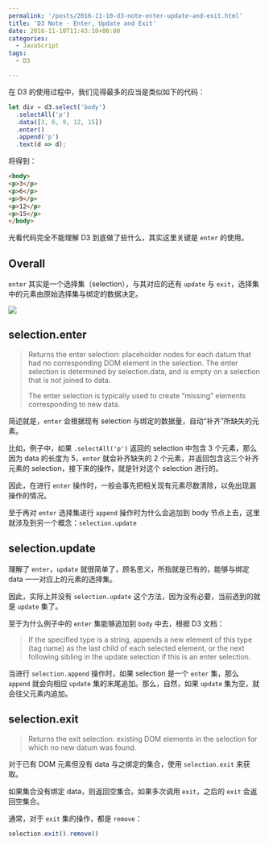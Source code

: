 ```yaml
---
permalink: '/posts/2016-11-10-d3-note-enter-update-and-exit.html'
title: 'D3 Note - Enter, Update and Exit'
date: 2016-11-10T11:43:10+00:00
categories:
  - JavaScript
tags:
  - D3

---
```




在 D3 的使用过程中，我们见得最多的应当是类似如下的代码：

```javascript
let div = d3.select('body')
  .selectAll('p')
  .data([3, 6, 9, 12, 15])
  .enter()
  .append('p')
  .text(d => d);
```

将得到：

```html
<body>
<p>3</p>
<p>6</p>
<p>9</p>
<p>12</p>
<p>15</p>
</body>
```

光看代码完全不能理解 D3 到底做了些什么，其实这里关键是 `enter` 的使用。

<!-- more -->

## Overall

`enter` 其实是一个选择集（selection），与其对应的还有 `update` 与 `exit`，选择集中的元素由原始选择集与绑定的数据决定。

![](https://user-images.githubusercontent.com/5960988/48595775-3ac02200-e991-11e8-8a46-6f8ede2f504d.png)

## selection.enter

> Returns the enter selection: placeholder nodes for each datum that had no corresponding DOM element in the selection. The enter selection is determined by selection.data, and is empty on a selection that is not joined to data.
> 
> The enter selection is typically used to create “missing” elements corresponding to new data.

简述就是，`enter` 会根据现有 selection 与绑定的数据量，自动“补齐”所缺失的元素。

比如，例子中，如果 `.selectAll('p')` 返回的 selection 中包含 3 个元素，那么因为 data 的长度为 5，`enter` 就会补齐缺失的 2 个元素，并返回包含这三个补齐元素的 selection，接下来的操作，就是针对这个 selection 进行的。

因此，在进行 `enter` 操作时，一般会事先把相关现有元素尽数清除，以免出现漏操作的情况。

至于再对 `enter` 选择集进行 `append` 操作时为什么会追加到 body 节点上去，这里就涉及到另一个概念：`selection.update`

## selection.update

理解了 `enter`，`update` 就很简单了，顾名思义，所指就是已有的，能够与绑定 data 一一对应上的元素的选择集。

因此，实际上并没有 `selection.update` 这个方法，因为没有必要，当前选到的就是 `update` 集了。

至于为什么例子中的 `enter` 集能够追加到 `body` 中去，根据 D3 文档：

> If the specified type is a string, appends a new element of this type (tag name) as the last child of each selected element, or the next following sibling in the update selection if this is an enter selection.

当进行 `selection.append` 操作时，如果 selection 是一个 `enter` 集，那么 `append` 就会向相应 `update` 集的末尾追加。那么，自然，如果 `update` 集为空，就会往父元素内追加。

## selection.exit

> Returns the exit selection: existing DOM elements in the selection for which no new datum was found.

对于已有 DOM 元素但没有 data 与之绑定的集合，使用 `selection.exit` 来获取。

如果集合没有绑定 data，则返回空集合。如果多次调用 `exit`，之后的 `exit` 会返回空集合。

通常，对于 `exit` 集的操作，都是 `remove`：

```javascript
selection.exit().remove()
```

&nbsp;
